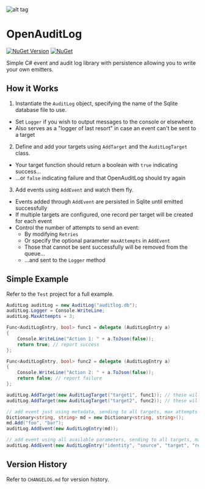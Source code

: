 ![alt tag](https://github.com/jchristn/openauditlog/blob/main/assets/logo.ico)

# OpenAuditLog

[![NuGet Version](https://img.shields.io/nuget/v/OpenAuditLog.svg?style=flat)](https://www.nuget.org/packages/OpenAuditLog/) [![NuGet](https://img.shields.io/nuget/dt/OpenAuditLog.svg)](https://www.nuget.org/packages/OpenAuditLog) 

Simple C# event and audit log library with persistence allowing you to write your own emitters.

## How it Works

1) Instantiate the ```AuditLog``` object, specifying the name of the Sqlite database file to use.

- Set ```Logger``` if you wish to output messages to the console or elsewhere
- Also serves as a "logger of last resort" in case an event can't be sent to a target

2) Define and add your targets using ```AddTarget``` and the ```AuditLogTarget``` class.

- Your target function should return a boolean with ```true``` indicating success...
- ...or ```false``` indicating failure and that OpenAuditLog should try again

3) Add events using ```AddEvent``` and watch them fly.

- Events added through ```AddEvent``` are persisted in Sqlite until emitted successfully
- If multiple targets are configured, one record per target will be created for each event
- Control the number of attempts to send an event:
  - By modifying ```Retries```
  - Or specify the optional parameter ```maxAttempts``` in ```AddEvent```
  - Those that cannot be sent successfully will be removed from the queue...
  - ...and sent to the ```Logger``` method

## Simple Example

Refer to the ```Test``` project for a full example.

```csharp
AuditLog auditLog = new AuditLog("auditlog.db");
auditLog.Logger = Console.WriteLine;
auditLog.MaxAttempts = 3;

Func<AuditLogEntry, bool> func1 = delegate (AuditLogEntry a)
{
    Console.WriteLine("Action 1: " + a.ToJson(false));
    return true; // report success
};

Func<AuditLogEntry, bool> func2 = delegate (AuditLogEntry a)
{
    Console.WriteLine("Action 2: " + a.ToJson(false));
    return false; // report failure
};

auditLog.AddTarget(new AuditLogTarget("target1", func1)); // these will succeed
auditLog.AddTarget(new AuditLogTarget("target2", func2)); // these will fail

// add event just using metadata, sending to all targets, max attempts defined in MaxAttempts
Dictionary<string, string> md = new Dictionary<string, string>();
md.Add("foo", "bar");
auditLog.AddEvent(new AuditLogEntry(md));

// add event using all available parameters, sending to all targets, max attempts set to 2
auditLog.AddEvent(new AuditLogEntry("identity", "source", "target", "resource", "handle", "eventType", EventResult.Success, 0, "{'foo':'bar'}"), null, 2);
```

## Version History

Refer to ```CHANGELOG.md``` for version history.
